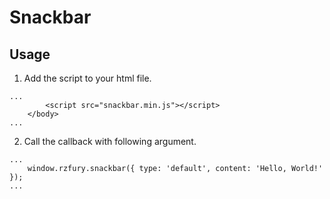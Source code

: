 # Snackbar

## Usage

1. Add the script to your html file.
```
...
        <script src="snackbar.min.js"></script>
    </body>
...
```
2. Call the callback with following argument.
```
...
    window.rzfury.snackbar({ type: 'default', content: 'Hello, World!' });
...
```
